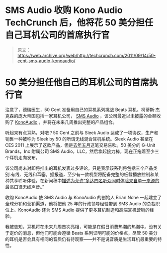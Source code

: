 # SMS Audio 收购 Kono Audio TechCrunch 后，他将花 50 美分担任自己耳机公司的首席执行官

> 原文：<https://web.archive.org/web/http://techcrunch.com/2011/09/14/50-cent-sms-audio-konoaudio/>

# 50 美分担任他自己的耳机公司的首席执行官

注意了，德瑞医生，50 Cent 准备用自己的耳机系列挑战 Beats 耳机。柯蒂斯·杰克森的庞大帝国包括一家耳机公司， [SMS Audio](https://web.archive.org/web/20230204100112/http://www.smsby50.com/) ，该公司最近以未披露的金额收购了 [KonoAudio](https://web.archive.org/web/20230204100112/http://www.konoaudio.com/) ，并将在未来几周推出完整的产品组合。

听起来有点耳熟，对吧？50 Cent 之前与 Sleek Audio 达成了一项协议，生产和销售一种被称为 Sleek by 50 的所谓无线混合耳机系统。Sleek Audio 甚至在 CES 2011 上展示了这款产品，但是[去年五月](https://web.archive.org/web/20230204100112/https://techcrunch.com/2011/05/06/sleek-audio-and-50-cent-part-ways/?replytocom=1775627)这笔交易告吹。50 美分的 G-Unit Brands，Inc 附属公司 SMS Audio，LLC，然后拿起接力棒，现在正拖着至少三个耳机走向发布。

该公司尚未对即将推出的耳机发表过多评论，只是表示该系列将包括三个产品类别:有线、无线和耳塞。据报道，至少有一款机型将配备完整的板载播放控制和某种共享聆听体验，在新闻稿中[描述为允许“多达四名听众同时体验来自单一来源的最高口径无线声音。”](https://web.archive.org/web/20230204100112/http://finance.yahoo.com/news/SMS-Audio-Acquires-bw-894181058.html?x=0&.v=1)

收购 KonoAudio 使 SMS Audio 与 KonoAudio 的创始人 Brian Nohe 一起建立了全球分销和营销渠道，他将把他 25 年的行政领导经验带到 SMS Audio 的总裁职位上。KonoAudio 还为 SMS Audio 提供了更多耳机制造和高端耳机营销的经验。

我被告知，耳机将在未来几周首次亮相，可能是在假日消费热潮的热潮中。没有关于定价的消息，但他们可能会遵循 Beats 系列证明可能的价格点，尽管 50 美分的耳机是否会具有相同的音质仍有待观察——并不是说音质是生活耳机最重要的特性。